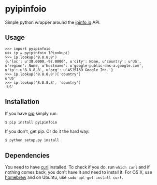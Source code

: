 # pyipinfoio

Simple python wrapper around the [ipinfo.io](http://ipinfo.io) API.

## Usage

```
>>> import pyipinfoio
>>> ip = pyipinfoio.IPLookup()
>>> ip.lookup('8.8.8.8')
{u'loc': u'38.0000,-97.0000', u'city': None, u'country': u'US', u'region': None, u'hostname': u'google-public-dns-a.google.com', u'ip': u'8.8.8.8', u'org': u'AS15169 Google Inc.'}
>>> ip.lookup('8.8.8.8')['country']
u'US'
>>> ip.lookup('8.8.8.8', 'country')
'US'
```

## Installation

If you have [pip](https://pypi.python.org/pypi/pip) simply run:

```bash
$ pip install pyipinfoio
```

If you don't, get pip. Or do it the hard way:

```bash
$ python setup.py install
```

## Dependencies

You need to have [curl](http://curl.haxx.se/) installed. To check if you do, run `which curl` and if nothing comes back, you don't have it and need to install it. For OS X, use [homebrew](http://brew.sh) and on Ubuntu, use `sudo apt-get install curl`.
